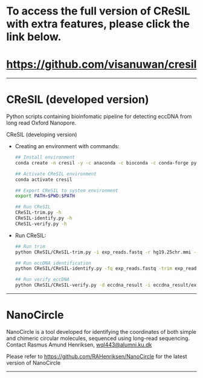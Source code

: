 # To access the full version of CReSIL with extra features, please click the link below. 
# https://github.com/visanuwan/cresil

--- 

# CReSIL (developed version)

Python scripts containing bioinfomatic pipeline for detecting eccDNA from long read Oxford Nanopore.

CReSIL (developing version)

* Creating an environment with commands:
    ```bash
    ## Install environment
    conda create -n cresil -y -c anaconda -c bioconda -c conda-forge python=3.6.7 biopython=1.70 mappy=2.17=py36h84994c4_0 minimap2=2.17=h8b12597_1 python-intervaltree=3.0.2 tqdm=4.7.2  flye=2.6=py36he513fc3_0 pandas=0.24.2 numpy=1.12.1 pysam=0.15.3 pybedtools=0.8.0 python-graphviz=0.13.2 matplotlib=3.1.1 networkx=2.3 samtools bioawk

    ## Activate CReSIL environment
    conda activate cresil

    ## Export CReSIL to system environment
    export PATH=$PWD:$PATH

    ## Run CReSIL
    CReSIL-trim.py -h
    CReSIL-identify.py -h
    CReSIL-verify.py -h
    ```
    
* Run CReSIL:
    ```bash
    ## Run trim 
    python CReSIL/CReSIL-trim.py -i exp_reads.fastq -r hg19.25chr.mmi -o exp_reads
    
    ## Run eccDNA identification
    python CReSIL/CReSIL-identify.py -fq exp_reads.fastq -trim exp_reads.refTrim_map.txt -g hg19.25chr.fasta.fai -b exp1 -o eccdna_result
    
    ## Run verify eccDNA
    python CReSIL/CReSIL-verify.py -d eccdna_result -i eccdna_result/exp1/exp1.refTrim_map.eccDNA.txt -r hg19.25chr.mmi -o exp1.refTrim_map.eccDNA.verified.txt
    ```
---

# NanoCircle
NanoCircle is a tool developed for identifying the coordinates of both simple and chimeric circular molecules, sequenced using long-read sequencing. Contact Rasmus Amund Henriksen, wql443@alumni.ku.dk

Please refer to https://github.com/RAHenriksen/NanoCircle for the latest version of NanoCircle

---
